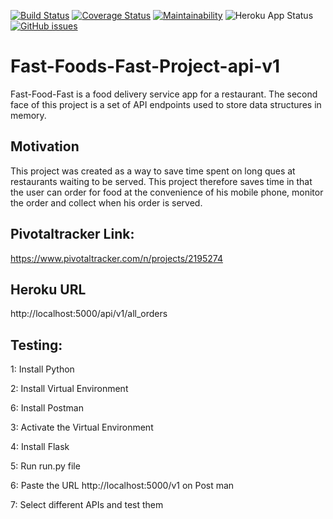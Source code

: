 [![Build Status](https://travis-ci.org/kamyaD/Fast-Foods-Fast-Project-api-v1.svg?branch=feature)](https://travis-ci.org/kamyaD/Fast-Foods-Fast-Project-api-v1) [![Coverage Status](https://coveralls.io/repos/github/kamyaD/Fast-Foods-Fast-Project-api-v1/badge.svg?branch=feature)](https://coveralls.io/github/kamyaD/Fast-Foods-Fast-Project-api-v1?branch=feature) [![Maintainability](https://api.codeclimate.com/v1/badges/e4fa30186d86ae785c7e/maintainability)](https://codeclimate.com/github/kamyaD/Fast-Foods-Fast-Project-api-v1/maintainability) ![Heroku App Status](http://heroku-badge.herokuapp.com/?app=fast-foods-fast-api1&root=/api/v1/all_orders) 
[![GitHub issues](https://img.shields.io/github/issues/kamyaD/Fast-Foods-Fast-Project-api-v1.svg)](https://github.com/kamyaD/Fast-Foods-Fast-Project-api-v1/issues)


# Fast-Foods-Fast-Project-api-v1
Fast-Food-Fast is a food delivery service app for a restaurant. The second face of this project is a set of API endpoints used to store data structures in memory.

## Motivation

This project was created as a way to save time spent on long ques at restaurants waiting to be served. This project therefore saves time in that the user can order for food at the convenience of his mobile phone, monitor the order and collect when his order is served.

## Pivotaltracker Link:

https://www.pivotaltracker.com/n/projects/2195274

## Heroku URL

http://localhost:5000/api/v1/all_orders

## Testing:
1: Install Python 

2: Install Virtual Environment

6: Install Postman

3: Activate the Virtual Environment

4: Install Flask

5: Run run.py file

6: Paste the URL http://localhost:5000/v1 on Post man

7: Select different APIs and test them 


